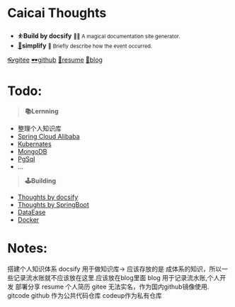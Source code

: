 # **Caicai Thoughts** 

-  ⛹️**Build by docsify**
<small>🚴‍♂️   A magical documentation site generator.</small>
- [👀](/notes)**simplify**
<small>📍   Briefly describe how the event occurred.</small>


[👓gitee](https://gitee.com/itsay/resume)
[🕶️github](https://github.com/notmaster-C)
[👔resume](https://notmaster-c.github.io/resume/)
[👕blog](http://notmastr.cn/)

# Todo:
>**📚️Lernning**
- 整理个人知识库
- [Spring Cloud Alibaba](/JAVA#springcloud)
- [Kubernates](/Kubernates)
- [MongoDB]()
- [PgSql]()
- ...



> **🕹️Building**
- [Thoughts by docsify](/#)
- [Thoughts by SpringBoot]()
- [DataEase]()
- [Docker](/operations/Docker)
# Notes:
   搭建个人知识体系
   docsify 用于做知识库-> 应该存放的是 成体系的知识，所以一些记录流水账就不应该放在这里.应该放在blog里面
   blog 用于记录流水账,个人开发 部署分享
   resume 个人简历
   gitee 无法实名，作为国内github镜像使用.
   gitcode github 作为公共代码仓库
   codeup作为私有仓库


